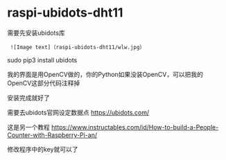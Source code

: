 # raspi-ubidots-dht11

需要先安装ubidots库


     ![Image text]（raspi-ubidots-dht11/wlw.jpg）
    
 
 sudo pip3 install ubidots
 
 我的界面是用OpenCV做的，你的Python如果没装OpenCV，可以把我的OpenCV这部分代码注释掉
 
 安装完成就好了
 
 需要去ubidots官网设定数据点  https://ubidots.com/
 
 
这是另一个教程 https://www.instructables.com/id/How-to-build-a-People-Counter-with-Raspberry-Pi-an/
 
 修改程序中的key就可以了
